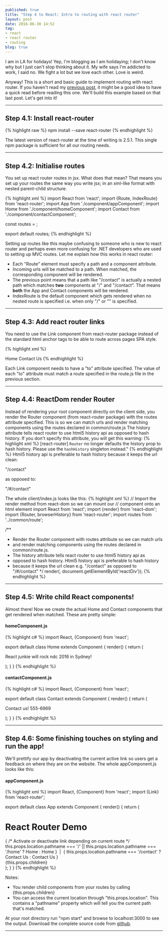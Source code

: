 ```yaml
---
published: true
title: "Step 4 to React: Intro to routing with react router"
layout: post
date: 2016-06-30 14:52
tag:
- react
- react router
- routing
blog: true
---
```


I am in LA for holidays! Yep, I'm blogging as I am holidaying; I don't know why but I just can't stop thinking about it.
My wife says I'm addicted to work, I said no. We fight a lot but we love each other. Love is weird.

Anyway! This is a short and basic guide to implement routing with react router.
If you haven't read my [previous post](http://www.reactjunkie.com/2016-04-02-step-three-to-react-speed-dev-with-hot-module-replacement/), 
it might be a good idea to have a quick read before reading this one. We'll build this example based on that last post.
Let's get into it!

---

## Step 4.1: Install react-router

{% highlight raw %}
npm install --save react-router
{% endhighlight %}

The latest version of react-router at the time of writing is 2.5.1. This single npm package is sufficient for 
all our routing needs.

---

## Step 4.2: Initialise routes
You set up react router routes in jsx. What does that mean? That means you set up your routes
the same way you write jsx; in an xml-like format with nested parent-child structure. 
 
{% highlight xml %}
import React from 'react';
import {Route, IndexRoute} from 'react-router';
import App from './component/appComponent';
import Home from './component/homeComponent';
import Contact from './component/contactComponent';

const routes =
  <Route path="/" component={App}>
    <IndexRoute component={Home}/>
    <Route path="/contact" component={Contact}/>
  </Route>;

export default routes;
{% endhighlight %}

Setting up routes like this maybe confusing to someone who is new to react router and perhaps even more confusing
for .NET developers who are used to setting up MVC routes. Let me explain how this works in react router:
<ul>
<li>Each "Route" element must specify a path and a component attribute.</li>
<li>Incoming urls will be matched to a path. When matched, the corresponding component will be rendered.</li>
<li>The previous point means that a path like "/contact" is actually a nested path which 
matches <b>two</b> components at "/" and "/contact". That means <b>both</b> the App and Contact components will be rendered.
</li>
<li>IndexRoute is the default component which gets rendered when no nested route is specified i.e. when only "/" or "" is specified.</li>
</ul>

---

## Step 4.3: Add react router links
You need to use the Link component from react-router package instead of the standard html anchor tags to 
be able to route across pages SPA style.

{% highlight xml %}
<Link to="/">Home</Link>
<Link to="/contact">Contact Us</Link>
{% endhighlight %}

Each Link component needs to have a "to" attribute specified. The value of each "to" attribute must match a route specified in the route.js 
file in the previous section.

---

## Step 4.4: ReactDom render Router
Instead of rendering your root component directly on the client side, you render the Router component (from react-router package) with the routes attribute
specified. This is so we can match urls and render matching components using the routes declared in common/route.js
The history attribute tells react router to use html5 history api as opposed to hash history. If you don't specify this attribute,
 you will get this warning: 
 {% highlight xml %}
 [react-router] `Router` no longer defaults the history prop to 
 hash history. Please use the `hashHistory` singleton instead."
 {% endhighlight %}
Html5 history api is preferable to hash history because it keeps the url clean:

"/contact" 

as opposed to:

"/#/contact"

The whole client/index.js looks like this:
{% highlight xml %}
// Import the render method from react-dom so we can mount our
// component onto an html element
import React from 'react';
import {render} from 'react-dom';
import {Router, browserHistory} from 'react-router';
import routes from '../common/route';

/**
 * Render the Router component with routes attribute so we can match urls 
 * and render matching components using the routes declared in common/route.js.
 * The history attribute tells react router to use html5 history api as 
 * opposed to hash history. Html5 history api is preferable to hash history 
 * because it keeps the url clean e.g. "/contact" as opposed to "/#/contact"
 */
render(<Router routes={routes} history={browserHistory} />, document.getElementById('reactDiv'));
{% endhighlight %}

---

## Step 4.5: Write child React components!
Almost there! Now we create the actual Home and Contact components that
get rendered when matched. These are pretty simple:

#### homeComponent.js
{% highlight c# %}
import React, {Component} from 'react';

export default class Home extends Component {
  render() {
    return (
      <div>
        <p>React junkie will rock ndc 2016 in Sydney!</p>
      </div>
    );
  }
}
{% endhighlight %}
#### contactComponent.js
{% highlight c# %}
import React, {Component} from 'react';

export default class Contact extends Component {
  render() {
    return (
      <div>
        <p>Contact us! 555-6969</p>
      </div>
    );
  }
}
{% endhighlight %}

---

## Step 4.6: Some finishing touches on styling and run the app!
We'll prettify our app by deactivating the current active link so users get a feedback on where they are on the website.
The whole appComponent.js looks like this:

#### appComponent.js
{% highlight xml %}
import React, {Component} from 'react';
import {Link} from 'react-router';

export default class App extends Component {
  render() {
    return (
      <div>
        <h1>React Router Demo</h1>
        <span>
          {
            /* Activate or deactivate link depending on current route */
            this.props.location.pathname === '/' || this.props.location.pathname === '/home' ?
              <span>Home</span> : <Link to="/">Home</Link>
          }
        </span>&nbsp;|&nbsp;
        <span>
          {
            this.props.location.pathname === '/contact' ?
              <span>Contact Us</span> : <Link to="/contact">Contact Us</Link>
          }
        </span>
        <div>{this.props.children}</div>
      </div>
    );
  }
}
{% endhighlight %}

Notes:
<ul>
<li>You render child components from your routes by calling {this.props.children}</li>
<li>You can access the current location through "this.props.location". This contains a "pathname" property which will tell you the current path
that's matched.</li>
</ul>

At your root directory run "npm start" and browse to localhost:3000 to see the output.
Download the complete source code from [github](https://github.com/yusinto/reactStep4).

---------------------------------------------------------------------------------------
